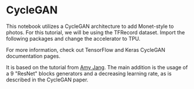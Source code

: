 # CycleGAN

This notebook utilizes a CycleGAN architecture to add Monet-style to photos. For this tutorial, we will be using the TFRecord dataset. Import the following packages and change the accelerator to TPU.

For more information, check out TensorFlow and Keras CycleGAN documentation pages.

It is based on the tutorial from [Amy Jang](https://www.kaggle.com/code/amyjang/monet-cyclegan-tutorial/notebook). The main addition is the usage of a 9 "ResNet" blocks generators and a decreasing learning rate, as is described in the CycleGAN paper.
